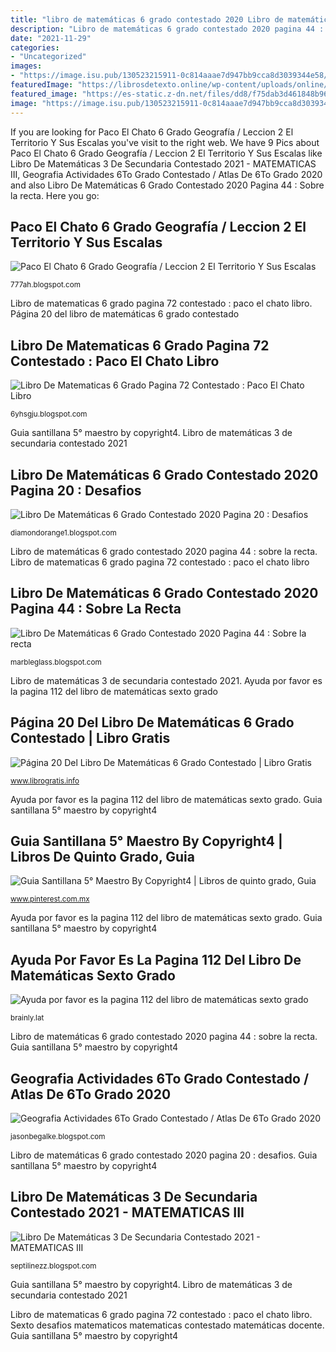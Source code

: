 ```yaml
---
title: "libro de matemáticas 6 grado contestado 2020 Libro de matemáticas 6 grado contestado 2020 pagina 44 : sobre la recta"
description: "Libro de matemáticas 6 grado contestado 2020 pagina 44 : sobre la recta"
date: "2021-11-29"
categories:
- "Uncategorized"
images:
- "https://image.isu.pub/130523215911-0c814aaae7d947bb9cca8d3039344e58/jpg/page_280.jpg"
featuredImage: "https://librosdetexto.online/wp-content/uploads/online/2016-2017/sexto/desafios-maestro/pagina72.jpg"
featured_image: "https://es-static.z-dn.net/files/dd8/f75dab3d461848b96e032cdb17646e10.jpg"
image: "https://image.isu.pub/130523215911-0c814aaae7d947bb9cca8d3039344e58/jpg/page_280.jpg"
---
```


If you are looking for Paco El Chato 6 Grado Geografía / Leccion 2 El Territorio Y Sus Escalas you've visit to the right web. We have 9 Pics about Paco El Chato 6 Grado Geografía / Leccion 2 El Territorio Y Sus Escalas like Libro De Matemáticas 3 De Secundaria Contestado 2021 - MATEMATICAS III, Geografia Actividades 6To Grado Contestado / Atlas De 6To Grado 2020 and also Libro De Matemáticas 6 Grado Contestado 2020 Pagina 44 : Sobre la recta. Here you go:

## Paco El Chato 6 Grado Geografía / Leccion 2 El Territorio Y Sus Escalas

![Paco El Chato 6 Grado Geografía / Leccion 2 El Territorio Y Sus Escalas](https://lh3.googleusercontent.com/proxy/UJCPBOJLKQvF5rogZ9HRswVhkbVWQ20VdZSCCd9XM0UOlrrL6kR603lMq_5gLMvSY2kA7fRk6t5oqiqkjr4hbvmwTOQ=w1200-h630-p-k-no-nu "Sexto desafios matematicos matematicas contestado matemáticas docente")

<small>777ah.blogspot.com</small>

Libro de matematicas 6 grado pagina 72 contestado : paco el chato libro. Página 20 del libro de matemáticas 6 grado contestado

## Libro De Matematicas 6 Grado Pagina 72 Contestado : Paco El Chato Libro

![Libro De Matematicas 6 Grado Pagina 72 Contestado : Paco El Chato Libro](https://image.isu.pub/140329104209-6f0f20c207ad24b80624b9a72ef98d75/jpg/page_215.jpg "Ayuda por favor es la pagina 112 del libro de matemáticas sexto grado")

<small>6yhsgju.blogspot.com</small>

Guia santillana 5° maestro by copyright4. Libro de matemáticas 3 de secundaria contestado 2021

## Libro De Matemáticas 6 Grado Contestado 2020 Pagina 20 : Desafios

![Libro De Matemáticas 6 Grado Contestado 2020 Pagina 20 : Desafios](https://i.ytimg.com/vi/de_t7Eb6ZaY/hqdefault.jpg "Libro de matemáticas 3 de secundaria contestado 2021")

<small>diamondorange1.blogspot.com</small>

Libro de matemáticas 6 grado contestado 2020 pagina 44 : sobre la recta. Libro de matematicas 6 grado pagina 72 contestado : paco el chato libro

## Libro De Matemáticas 6 Grado Contestado 2020 Pagina 44 : Sobre La Recta

![Libro De Matemáticas 6 Grado Contestado 2020 Pagina 44 : Sobre la recta](https://librosdetexto.online/wp-content/uploads/online/2016-2017/sexto/desafios-maestro/pagina72.jpg "Ayuda por favor es la pagina 112 del libro de matemáticas sexto grado")

<small>marbleglass.blogspot.com</small>

Libro de matemáticas 3 de secundaria contestado 2021. Ayuda por favor es la pagina 112 del libro de matemáticas sexto grado

## Página 20 Del Libro De Matemáticas 6 Grado Contestado | Libro Gratis

![Página 20 Del Libro De Matemáticas 6 Grado Contestado | Libro Gratis](https://es-static.z-dn.net/files/dd8/f75dab3d461848b96e032cdb17646e10.jpg "Libro de matemáticas 6 grado contestado 2020 pagina 20 : desafios")

<small>www.librogratis.info</small>

Ayuda por favor es la pagina 112 del libro de matemáticas sexto grado. Guia santillana 5° maestro by copyright4

## Guia Santillana 5° Maestro By Copyright4 | Libros De Quinto Grado, Guia

![Guia Santillana 5° Maestro By Copyright4 | Libros de quinto grado, Guia](https://i.pinimg.com/736x/ba/78/48/ba7848ffcb0cb05f91a39f903c9a91f3.jpg "Libro de matemáticas 6 grado contestado 2020 pagina 20 : desafios")

<small>www.pinterest.com.mx</small>

Ayuda por favor es la pagina 112 del libro de matemáticas sexto grado. Guia santillana 5° maestro by copyright4

## Ayuda Por Favor Es La Pagina 112 Del Libro De Matemáticas Sexto Grado

![Ayuda por favor es la pagina 112 del libro de matemáticas sexto grado](https://es-static.z-dn.net/files/d1a/7081dba0a0304a803b40085533028de4.jpg "Libro de matematicas 6 grado pagina 72 contestado : paco el chato libro")

<small>brainly.lat</small>

Libro de matemáticas 6 grado contestado 2020 pagina 44 : sobre la recta. Guia santillana 5° maestro by copyright4

## Geografia Actividades 6To Grado Contestado / Atlas De 6To Grado 2020

![Geografia Actividades 6To Grado Contestado / Atlas De 6To Grado 2020](https://image.isu.pub/130523215911-0c814aaae7d947bb9cca8d3039344e58/jpg/page_280.jpg "Paco el chato 6 grado geografía / leccion 2 el territorio y sus escalas")

<small>jasonbegalke.blogspot.com</small>

Libro de matemáticas 6 grado contestado 2020 pagina 20 : desafios. Guia santillana 5° maestro by copyright4

## Libro De Matemáticas 3 De Secundaria Contestado 2021 - MATEMATICAS III

![Libro De Matemáticas 3 De Secundaria Contestado 2021 - MATEMATICAS III](https://image.isu.pub/130805221944-9f2e86393cfe555e114dac35b34ee9a7/jpg/page_1.jpg "Sexto desafios matematicos matematicas contestado matemáticas docente")

<small>septilinezz.blogspot.com</small>

Guia santillana 5° maestro by copyright4. Libro de matemáticas 3 de secundaria contestado 2021

Libro de matematicas 6 grado pagina 72 contestado : paco el chato libro. Sexto desafios matematicos matematicas contestado matemáticas docente. Guia santillana 5° maestro by copyright4
